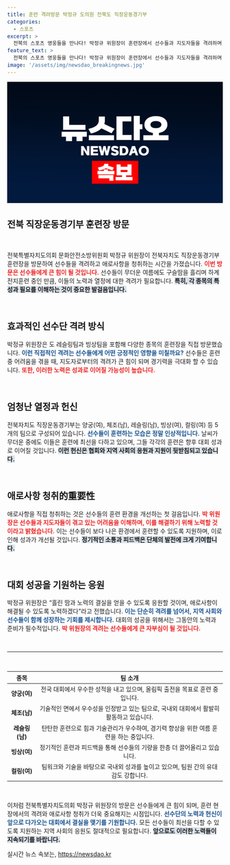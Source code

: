 ```yaml
---
title: 훈련 격려방문 박정규 도의원 전북도 직장운동경기부
categories:
  - 스포츠
excerpt: >
  전북의 스포츠 영웅들을 만나다! 박정규 위원장이 훈련장에서 선수들과 지도자들을 격려하며 그들의 애로사항을 청취했습니다. 전국체전과 파리올림픽의 성공적인 성과를 위한 응원의 메시지가 가득한 현장을 생생히 전합니다!
feature_text: >
  전북의 스포츠 영웅들을 만나다! 박정규 위원장이 훈련장에서 선수들과 지도자들을 격려하며 그들의 애로사항을 청취했습니다. 전국체전과 파리올림픽의 성공적인 성과를 위한 응원의 메시지가 가득한 현장을 생생히 전합니다!
image: '/assets/img/newsdao_breakingnews.jpg'
---
```


<p><img src="/assets/img/newsdao_breakingnews.jpg" alt="flaretime 속보" /></p>

<h2 data-ke-size="size26">전북 직장운동경기부 훈련장 방문</h2>

<p data-ke-size="size16">&nbsp;</p>

<p>전북특별자치도의회 문화안전소방위원회 박정규 위원장이 전북자치도 직장운동경기부 훈련장을 방문하여 선수들을 격려하고 애로사항을 청취하는 시간을 가졌습니다. <b><span style="color: #ee2323;">이번 방문은 선수들에게 큰 힘이 될 것입니다.</span></b> 선수들이 무더운 여름에도 구슬땀을 흘리며 하계 전지훈련 중인 만큼, 이들의 노력과 열정에 대한 격려가 필요합니다. <b><span style="background-color: #21538527;">특히, 각 종목의 특성과 필요를 이해하는 것이 중요한 발걸음입니다.</span></b> </p>

<p data-ke-size="size16">&nbsp;</p>

<h2 data-ke-size="size26">효과적인 선수단 격려 방식</h2>

<p>박정규 위원장은 도 레슬링팀과 빙상팀을 포함해 다양한 종목의 훈련장을 직접 방문했습니다. <b><span style="color: #1a5490;">이런 직접적인 격려는 선수들에게 어떤 긍정적인 영향을 미칠까요?</span></b> 선수들은 훈련 중 어려움을 겪을 때, 지도자로부터의 격려가 큰 힘이 되며 경기력을 극대화 할 수 있습니다. <b><span style="color: #ee2323;">또한, 이러한 노력은 성과로 이어질 가능성이 높습니다.</span></b></p>

<p data-ke-size="size16">&nbsp;</p>

<h2 data-ke-size="size26">엄청난 열정과 헌신</h2>

<p>전북자치도 직장운동경기부는 양궁(여), 체조(남), 레슬링(남), 빙상(여), 컬링(여) 등 5개의 팀으로 구성되어 있습니다. <b><span style="color: #1a5490;">선수들이 훈련하는 모습은 정말 인상적입니다.</span></b> 날씨가 무더운 중에도 이들은 훈련에 최선을 다하고 있으며, 그들 각각의 훈련은 향후 대회 성과로 이어질 것입니다. <b><span style="background-color: #21538527;">이런 헌신은 협회와 지역 사회의 응원과 지원이 뒷받침되고 있습니다.</span></b></p>

<p data-ke-size="size16">&nbsp;</p>

<h2 data-ke-size="size26">애로사항 청취的重要性</h2>

<p>애로사항을 직접 청취하는 것은 선수들의 훈련 환경을 개선하는 첫 걸음입니다. <b><span style="color: #ee2323;">박 위원장은 선수들과 지도자들이 겪고 있는 어려움을 이해하며, 이를 해결하기 위해 노력할 것이라고 밝혔습니다.</span></b> 이는 선수들이 보다 나은 환경에서 훈련할 수 있도록 지원하며, 이로 인해 성과가 개선될 것입니다. <b><span style="background-color: #21538527;">정기적인 소통과 피드백은 단체의 발전에 크게 기여합니다.</span></b></p>

<p data-ke-size="size16">&nbsp;</p>

<h2 data-ke-size="size26">대회 성공을 기원하는 응원</h2>

<p>박정규 위원장은 “흘린 땀과 노력의 결실을 얻을 수 있도록 응원할 것이며, 애로사항이 해결될 수 있도록 노력하겠다”라고 전했습니다. <b><span style="color: #1a5490;">이는 단순히 격려를 넘어서, 지역 사회와 선수들이 함께 성장하는 기회를 제시합니다.</span></b> 대회의 성공을 위해서는 그동안의 노력과 준비가 필수적입니다. <b><span style="color: #ee2323;">박 위원장의 격려는 선수들에게 큰 자부심이 될 것입니다.</span></b></p>

<p data-ke-size="size16">&nbsp;</p>

<hr>

<p data-ke-size="size16">&nbsp;</p>

<table style="width: 100%;">
  <thead>
    <tr>
      <th style="text-align: center;">종목</th>
      <th style="text-align: center;">팀 소개</th>
    </tr>
  </thead>
  <tbody>
    <tr>
      <td style="text-align: center; height: 17px;"><b>양궁(여)</b></td>
      <td style="text-align: center; height: 17px;">전국 대회에서 우수한 성적을 내고 있으며, 올림픽 출전을 목표로 훈련 중입니다.</td>
    </tr>
    <tr>
      <td style="text-align: center; height: 17px;"><b>체조(남)</b></td>
      <td style="text-align: center; height: 17px;">기술적인 면에서 우수성을 인정받고 있는 팀으로, 국내외 대회에서 활발히 활동하고 있습니다.</td>
    </tr>
    <tr>
      <td style="text-align: center; height: 17px;"><b>레슬링(남)</b></td>
      <td style="text-align: center; height: 17px;">탄탄한 훈련으로 힘과 기술관리가 우수하여, 경기력 향상을 위한 여름 훈련을 하는 중입니다.</td>
    </tr>
    <tr>
      <td style="text-align: center; height: 17px;"><b>빙상(여)</b></td>
      <td style="text-align: center; height: 17px;">정기적인 훈련과 피드백을 통해 선수들의 기량을 한층 더 끌어올리고 있습니다.</td>
    </tr>
    <tr>
      <td style="text-align: center; height: 17px;"><b>컬링(여)</b></td>
      <td style="text-align: center; height: 17px;">팀워크와 기술을 바탕으로 국내외 성과를 높이고 있으며, 팀원 간의 유대감도 강합니다.</td>
    </tr>
  </tbody>
</table>

<p data-ke-size="size16">&nbsp;</p>

<p>이처럼 전북특별자치도의회 박정규 위원장의 방문은 선수들에게 큰 힘이 되며, 훈련 현장에서의 격려와 애로사항 청취가 더욱 중요해지는 시점입니다. <b><span style="color: #1a5490;">선수단의 노력과 헌신이 앞으로 다가오는 대회에서 결실을 맺기를 기원합니다.</span></b> 모든 선수들이 최선을 다할 수 있도록 지원하는 지역 사회의 응원도 절대적으로 필요합니다. <b><span style="background-color: #21538527;">앞으로도 이러한 노력들이 지속되기를 바랍니다.</span></b></p>
실시간 뉴스 속보는, <a href="https://newsdao.kr" rel="dofollow">https://newsdao.kr</a>


